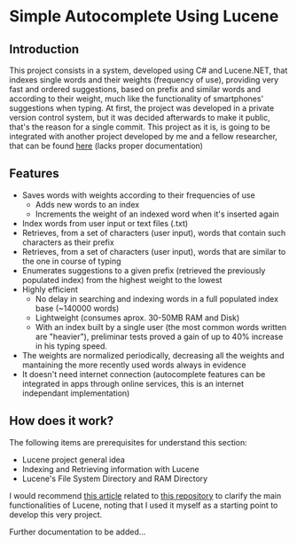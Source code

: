 # Simple Autocomplete Using Lucene

## Introduction

This project consists in a system, developed using C# and Lucene.NET, that indexes single words and their weights (frequency of use), providing very fast and ordered suggestions, based on prefix and similar words and according to their weight, much like the functionality of smartphones' suggestions when typing.
At first, the project was developed in a private version control system, but it was decided afterwards to make it public, that's the reason for a single commit.
This project as it is, is going to be integrated with another project developed by me and a fellow researcher, that can be found [here](https://github.com/vitox761/IC) (lacks proper documentation)

## Features
* Saves words with weights according to their frequencies of use
  * Adds new words to an index
  * Increments the weight of an indexed word when it's inserted again
* Index words from user input or text files (.txt)
* Retrieves, from a set of characters (user input), words that contain such characters as their prefix
* Retrieves, from a set of characters (user input), words that are similar to the one in course of typing
* Enumerates suggestions to a given prefix (retrieved the previously populated index) from the highest weight to the lowest
* Highly efficient
  * No delay in searching and indexing words in a full populated index base (~140000 words) 
  * Lightweight (consumes aprox. 30-50MB RAM and Disk)
  * With an index built by a single user (the most common words written are "heavier"), preliminar tests proved a gain of up to 40% increase in his typing speed.
* The weights are normalized periodically, decreasing all the weights and mantaining the more recently used words always in evidence
* It doesn't need internet connection (autocomplete features can be integrated in apps through online services, this is an internet independant implementation)

## How does it work?

The following items are prerequisites for understand this section:
* Lucene project general idea
* Indexing and Retrieving information with Lucene
* Lucene's File System Directory and RAM Directory

I would recommend [this article](http://www.codeproject.com/Articles/320219/Lucene-Net-ultra-fast-search-for-MVC-or-WebForms) related to [this repository](https://github.com/mikhail-tsennykh/Lucene.Net-search-MVC-sample-site) to clarify the main functionalities of Lucene, noting that I used it myself as a starting point to develop this very project.

Further documentation to be added...







